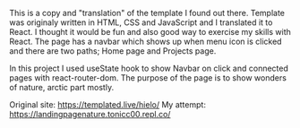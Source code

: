 This is a copy and "translation" of the template I found out there. Template was originaly written in HTML, CSS and JavaScript and
I translated it to React. I thought it would be fun and also good way to exercise my skills with React. 
The page has a navbar which shows up when menu icon is clicked and there are two paths; Home page and Projects page.

In this project I used useState hook to show Navbar on click and connected pages with react-router-dom.
The purpose of the page is to show wonders of nature, arctic part mostly.

Original site: https://templated.live/hielo/
My attempt: https://landingpagenature.tonicc00.repl.co/
